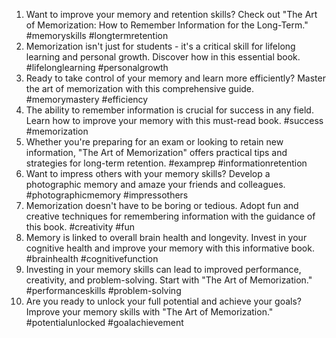 
1. Want to improve your memory and retention skills? Check out "The Art of Memorization: How to Remember Information for the Long-Term." #memoryskills #longtermretention
2. Memorization isn't just for students - it's a critical skill for lifelong learning and personal growth. Discover how in this essential book. #lifelonglearning #personalgrowth
3. Ready to take control of your memory and learn more efficiently? Master the art of memorization with this comprehensive guide. #memorymastery #efficiency
4. The ability to remember information is crucial for success in any field. Learn how to improve your memory with this must-read book. #success #memorization
5. Whether you're preparing for an exam or looking to retain new information, "The Art of Memorization" offers practical tips and strategies for long-term retention. #examprep #informationretention
6. Want to impress others with your memory skills? Develop a photographic memory and amaze your friends and colleagues. #photographicmemory #impressothers
7. Memorization doesn't have to be boring or tedious. Adopt fun and creative techniques for remembering information with the guidance of this book. #creativity #fun
8. Memory is linked to overall brain health and longevity. Invest in your cognitive health and improve your memory with this informative book. #brainhealth #cognitivefunction
9. Investing in your memory skills can lead to improved performance, creativity, and problem-solving. Start with "The Art of Memorization." #performanceskills #problem-solving
10. Are you ready to unlock your full potential and achieve your goals? Improve your memory skills with "The Art of Memorization." #potentialunlocked #goalachievement
